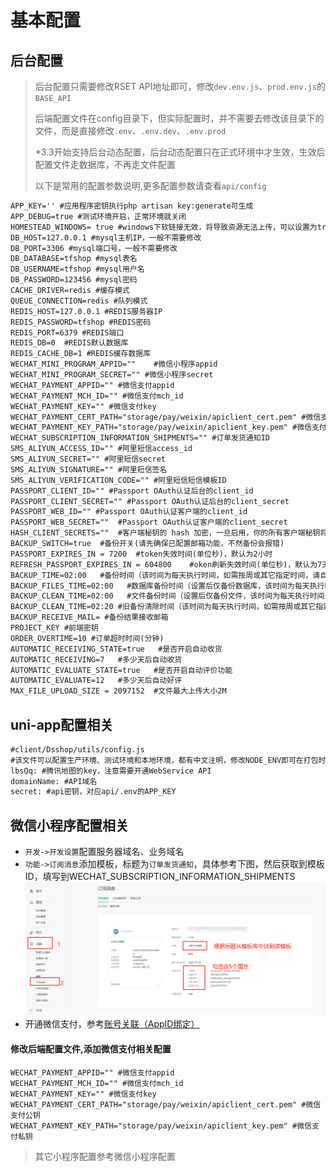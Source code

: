 # 基本配置
## 后台配置
> 后台配置只需要修改RSET API地址即可，修改`dev.env.js`、`prod.env.js`的`BASE_API`
>
> 后端配置文件在config目录下，但实际配置时，并不需要去修改该目录下的文件，而是直接修改`.env`、`.env.dev`、`.env.prod`
>
> *3.3开始支持后台动态配置，后台动态配置只在正式环境中才生效，生效后配置文件走数据库，不再走文件配置
>
> 以下是常用的配置参数说明,更多配置参数请查看`api/config`
```markdown
APP_KEY='' #应用程序密钥执行php artisan key:generate可生成
APP_DEBUG=true #测试环境开启，正常环境就关闭
HOMESTEAD_WINDOWS= true #windows下软链接无效，将导致资源无法上传，可以设置为true
DB_HOST=127.0.0.1 #mysql主机IP，一般不需要修改
DB_PORT=3306 #mysql端口号，一般不需要修改
DB_DATABASE=tfshop #mysql表名
DB_USERNAME=tfshop #mysql用户名
DB_PASSWORD=123456 #mysql密码
CACHE_DRIVER=redis #缓存模式
QUEUE_CONNECTION=redis #队列模式
REDIS_HOST=127.0.0.1 #REDIS服务器IP
REDIS_PASSWORD=tfshop #REDIS密码
REDIS_PORT=6379 #REDIS端口
REDIS_DB=0  #REDIS默认数据库
REDIS_CACHE_DB=1 #REDIS缓存数据库
WECHAT_MINI_PROGRAM_APPID=""    #微信小程序appid
WECHAT_MINI_PROGRAM_SECRET="" #微信小程序secret
WECHAT_PAYMENT_APPID="" #微信支付appid
WECHAT_PAYMENT_MCH_ID="" #微信支付mch_id
WECHAT_PAYMENT_KEY="" #微信支付key
WECHAT_PAYMENT_CERT_PATH="storage/pay/weixin/apiclient_cert.pem" #微信支付公钥
WECHAT_PAYMENT_KEY_PATH="storage/pay/weixin/apiclient_key.pem" #微信支付私钥
WECHAT_SUBSCRIPTION_INFORMATION_SHIPMENTS="" #订单发货通知ID
SMS_ALIYUN_ACCESS_ID="" #阿里短信access_id
SMS_ALIYUN_SECRET="" #阿里短信secret
SMS_ALIYUN_SIGNATURE="" #阿里短信签名
SMS_ALIYUN_VERIFICATION_CODE="" #阿里短信短信模板ID
PASSPORT_CLIENT_ID="" #Passport OAuth认证后台的client_id
PASSPORT_CLIENT_SECRET="" #Passport OAuth认证后台的client_secret
PASSPORT_WEB_ID="" #Passport OAuth认证客户端的client_id
PASSPORT_WEB_SECRET=""  #Passport OAuth认证客户端的client_secret
HASH_CLIENT_SECRETS=""  #客户端秘钥的 hash 加密，一旦启用，你的所有客户端秘钥将只有在创建时会显示。由于纯文本的客户秘钥值没有存储在数据库中，所以如果秘钥丢失，也不可能再恢复
BACKUP_SWITCH=true  #备份开关(请先确保已配置邮箱功能，不然备份会报错)
PASSPORT_EXPIRES_IN = 7200  #token失效时间(单位秒)，默认为2小时
REFRESH_PASSPORT_EXPIRES_IN = 604800    #oken刷新失效时间(单位秒)，默认为7天
BACKUP_TIME=02:00   #备份时间（该时间为每天执行时间，如需按周或其它指定时间，请自行配置backup.php文件）
BACKUP_FILES_TIME=02:00   #数据库备份时间（设置后仅备份数据库，该时间为每天执行时间，如需按周或其它指定时间，请自行配置backup.php文件）
BACKUP_CLEAN_TIME=02:00   #文件备份时间（设置后仅备份文件，该时间为每天执行时间，如需按周或其它指定时间，请自行配置backup.php文件）
BACKUP_CLEAN_TIME=02:20 #旧备份清除时间（该时间为每天执行时间，如需按周或其它指定时间，请自行配置backup.php文件）
BACKUP_RECEIVE_MAIL= #备份结果接收邮箱
PROJECT_KEY #前端密钥
ORDER_OVERTIME=10 #订单超时时间(分钟)
AUTOMATIC_RECEIVING_STATE=true   #是否开启自动收货
AUTOMATIC_RECEIVING=7   #多少天后自动收货
AUTOMATIC_EVALUATE_STATE=true   #是否开启自动评价功能
AUTOMATIC_EVALUATE=12   #多少天后自动好评
MAX_FILE_UPLOAD_SIZE = 2097152  #文件最大上传大小2M
```

## uni-app配置相关
```markdown
#client/Dsshop/utils/config.js
#该文件可以配置生产环境、测试环境和本地环境，都有中文注明，修改NODE_ENV即可在打包时区分生产和测试环境
lbsQq: #腾讯地图的key，注意需要开通WebService API
domainName: #API域名
secret: #api密钥，对应api/.env的APP_KEY
```
## 微信小程序配置相关
- `开发->开发设置`配置服务器域名、业务域名
- `功能->订阅消息`添加模板，标题为`订单发货通知`，具体参考下图，然后获取到模板ID，填写到WECHAT_SUBSCRIPTION_INFORMATION_SHIPMENTS
![](/image/11.png)
- 开通微信支付，参考[账号关联（AppID绑定）](https://pay.weixin.qq.com/static/pay_setting/appid_protocol.shtml "账号关联（AppID绑定）")
#### 修改后端配置文件,添加微信支付相关配置
```
WECHAT_PAYMENT_APPID="" #微信支付appid
WECHAT_PAYMENT_MCH_ID="" #微信支付mch_id
WECHAT_PAYMENT_KEY="" #微信支付key
WECHAT_PAYMENT_CERT_PATH="storage/pay/weixin/apiclient_cert.pem" #微信支付公钥
WECHAT_PAYMENT_KEY_PATH="storage/pay/weixin/apiclient_key.pem" #微信支付私钥
```
> 其它小程序配置参考微信小程序配置